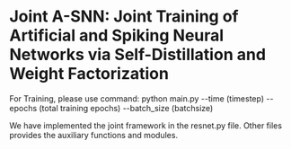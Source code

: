 # Joint A-SNN: Joint Training of Artificial and Spiking Neural Networks via Self-Distillation and Weight Factorization

For Training, please use command:
python main.py 
--time (timestep) --epochs (total training epochs)  --batch_size (batchsize)

We have implemented the joint framework in the resnet.py file.
Other files provides the auxiliary functions and modules.